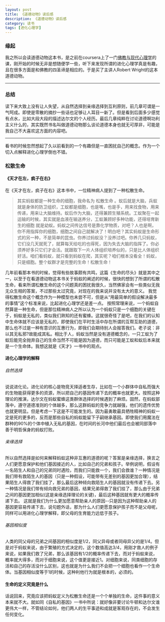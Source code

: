 ```yaml
---
layout: post
title: 《道德动物》读后感
description: 《道德动物》读后感
category: 读书
tags: [进化心理学]
---
```


### 缘起
我之所以会读道德动物这本书，是之前在coursera上了一门[佛教与现代心理学](https://www.coursera.org/learn/science-of-meditation/home)的课，刚开始的时候无非是想随便学一些，听下来发现所谓的进化心理学真是有趣，且在很多方面是和佛教的四圣谛是相应的。于是买了主讲人Robert Wright的这本道德动物。

---

### 总结
读下来大致上没有让人失望，从自然选择到亲缘选择到互利原则，前几章可谓是一气呵成。即使是零散的摘抄一些话也足够让人耳目一新了。但是看到后面多少感觉有点水，比如大段大段的描述达尔文的个人经历。最后几章纯粹在讨论道德啊功利主义什么的，其实既然书名叫做道德动物那么谈论道德本身也就无可厚非，可能是我自己不大喜欢这方面的内容吧。

---

看书的时候忽然想起了久以前看到的一个有趣但是一直困扰自己的概念。作为一个切入点解释进化心理学倒也不错。

### 松散生命
#### 《天才在左，疯子在右》 
在《天才在左，疯子在右》这本书中，一位精神病人提到了一种松散生命。
> 其实蚂蚁都是一种生命的细胞，我命名为 松散生命 。蚁后就是大脑，兵蚁就是身体的防卫组织，工蚁都是细胞，也是嘴，也是手，用来找食物，用来传递，用来让大脑维持。蚁后作为大脑，还得兼顾生殖系统。工蚁聚在一起运输的时候，其实就是血液在输送养分，工蚁兼顾好多种功能，还得培育新生的细胞 就是幼蚁。蚂蚁之间传达信号是靠化学物质，对吧？人也是啊，你不用指挥你的细胞，细胞之间自己就解决了！明白吧？其实蚂蚁是生命形式的另一种，不是简单的昆虫。你养过蚂蚁没？没养过吧。你养几只蚂蚁，它们没几天就死了，就算每天给吃的也得死，因为失去大脑的指挥了。你必须养好多只它们才会活。就跟取下一片人体组织培养似的，只是比人体组织好活。咱们看蚂蚁，就只看到蚂蚁在爬，其实呢？咱们根本没看全！蚂蚁，只是细胞。整个蚁群才是完整的生命！松散生命！

几年前看那本书的时候，觉得有些故事颇有共鸣，这篇《生命的尽头》就是其中之一，以至于在看道德动物这本书关于蚂蚁的阐述的时候，很快的想到了所谓的松散生命，看来所谓松散生命的这个问题真的困扰我很久，当然佛家会有一些类似无我无众生相的答案，不过那些太过究竟，对现在的我来说并没有太大的意义。
我觉得松散生命这个概念作为一种模型也未尝不可，但是从“用最简单的假设解决最多的事情”这个标准来说，比起进化心理学还是差一点。
按照常理来说，一个蚂蚁自然算是一种生命，但是那位精神病人之所以认为一个蚂蚁只是一个细胞的关键在于，蚂蚁是无私的，类似我们熟知的还有蜜蜂。这就很奇怪了是吧，在我们的认知中生命体就不应该是无私的，即使我们在平时生活中存在所谓的互帮互助的道德，那么也不过是一种有意识的互惠行为，即我们会期待别人会报答我们。老子说：非以其无私邪?故能成其私。相比于人，蚂蚁当然是没有道德概念的，一只工蚁为了蚁后能完全抛弃自己的生命当然不可能是因为道德，而只可能是工蚁和蚁后本来就是一个生命体。我想这就是《天才》一书中的观点。

#### 进化心理学的解释
###### 自然选择
说说进化论。进化论的核心是物竞天择适者生存，比如在一个小群体中自私而强大的生物能获得更多的资源，所以把自己的基因传递下去的概率也就更大。按照这种理论的推演，达尔文在蚂蚁蜜蜂这类群体选择的时候遇到了麻烦。固然，在蚂蚁部落中，遵守道德准则的个体越多，那么这群蚂蚁的竞争力就越强，他们的遗传优势也就更明显。但是考虑一下这是不可能发生的。因为最勇敢最具牺牲精神的蚂蚁一定是死的更多的，反而是那些自私的蚂蚁能留下子嗣继承基因。即使我们用魔法在群种的90%的个体中植入无私的基因，在时间的长河中他们最后也会被同部落中善于明哲保身的蚂蚁打败。
###### 亲缘选择
所以自然选择是如何来解释蚂蚁这种非互惠的道德的呢？答案是亲缘选择，换言之人们更愿意保护和他们基因接近的人，比如自己的兄弟和孩子。举例说明，假设有一名陌生人和自己的兄弟同时遇险，而我们只能救一个，我们会救谁？一种情况是我们带有救陌生人的基因（只是一种假设，可能带有无差别的基因更加合理），结果陌生人得救了我们挂了，那么最后这种倾向救陌生人的基因就没有传递下去。另一种情况是我们带有倾向救兄弟的基因，结果兄弟得救了我们挂了，那么由于兄弟之间的基因更加相似(这是亲缘选择理论的关键)，最后这种基因就有更大的概率传递下去。
这就是我们为什么更加愿意帮助亲人的原因--只是因为这种帮助亲人的基因更容易传递下去，说句题外话，那为什么人们更愿意保护孩子而不是父母呢，同样可以用进化心理学解释，即父母的生育能力远低于孩子。
###### 基因相似度
人类的同父母的兄弟之间基因的相似度是1/2，同父异母或者同母异父的是1/4。但是对于蚂蚁来说，由于繁殖的方式决定的，这个数值高达3/4，用刚才救人的例子来说，如果我们救了兄弟，那么该基因有1/2的概率传递下去，而对于蚂蚁来说，概率就大得多，而对于细胞来说，这个值更是接近1。对细胞来说，同类细胞的存活和自己的存活没什么区别，这也就是为什么我们不会把一个细胞也看作一个生命体。当基因相似度等于1的时候，这种利他行为就是根本的，必须的。

#### 生命的定义究竟是什么
话说回来，究竟应该把蚂蚁定义为松散生命还是一个个单独的生命，这件事的意义本来就不大。就如同《自私的基因》一书中所说：就好像非要讨论牛顿和达尔文谁更伟大一样，不管结论如何，他们两人的生平事迹和成就是客观存在的，不会发生任何变化。
